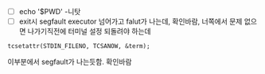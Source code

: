 - [ ] echo '$PWD' -니탓
- [ ] exit시 segfault
executor 넘어가고 falut가 나는데, 확인바람, 너쪽에서 문제 없으면 나가기직전에 터미널 설정 되돌려야 하는데
```
tcsetattr(STDIN_FILENO, TCSANOW, &term);
```
이부분에서 segfault가 나는듯함. 확인바람
